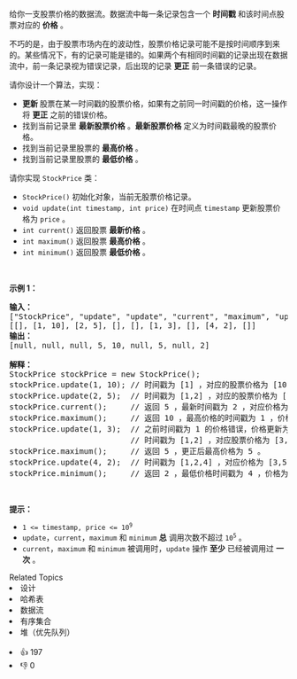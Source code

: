 <p>给你一支股票价格的数据流。数据流中每一条记录包含一个 <strong>时间戳</strong>&nbsp;和该时间点股票对应的 <strong>价格</strong>&nbsp;。</p>

<p>不巧的是，由于股票市场内在的波动性，股票价格记录可能不是按时间顺序到来的。某些情况下，有的记录可能是错的。如果两个有相同时间戳的记录出现在数据流中，前一条记录视为错误记录，后出现的记录 <b>更正</b>&nbsp;前一条错误的记录。</p>

<p>请你设计一个算法，实现：</p>

<ul> 
 <li><strong>更新 </strong>股票在某一时间戳的股票价格，如果有之前同一时间戳的价格，这一操作将&nbsp;<strong>更正</strong>&nbsp;之前的错误价格。</li> 
 <li>找到当前记录里 <b>最新股票价格</b>&nbsp;。<strong>最新股票价格</strong>&nbsp;定义为时间戳最晚的股票价格。</li> 
 <li>找到当前记录里股票的 <strong>最高价格</strong>&nbsp;。</li> 
 <li>找到当前记录里股票的 <strong>最低价格</strong>&nbsp;。</li> 
</ul>

<p>请你实现&nbsp;<code>StockPrice</code>&nbsp;类：</p>

<ul> 
 <li><code>StockPrice()</code>&nbsp;初始化对象，当前无股票价格记录。</li> 
 <li><code>void update(int timestamp, int price)</code>&nbsp;在时间点 <code>timestamp</code>&nbsp;更新股票价格为 <code>price</code>&nbsp;。</li> 
 <li><code>int current()</code>&nbsp;返回股票 <strong>最新价格</strong>&nbsp;。</li> 
 <li><code>int maximum()</code>&nbsp;返回股票 <strong>最高价格</strong>&nbsp;。</li> 
 <li><code>int minimum()</code>&nbsp;返回股票 <strong>最低价格</strong>&nbsp;。</li> 
</ul>

<p>&nbsp;</p>

<p><strong>示例 1：</strong></p>

<pre><strong>输入：</strong>
["StockPrice", "update", "update", "current", "maximum", "update", "maximum", "update", "minimum"]
[[], [1, 10], [2, 5], [], [], [1, 3], [], [4, 2], []]
<strong>输出：</strong>
[null, null, null, 5, 10, null, 5, null, 2]

<strong>解释：</strong>
StockPrice stockPrice = new StockPrice();
stockPrice.update(1, 10); // 时间戳为 [1] ，对应的股票价格为 [10] 。
stockPrice.update(2, 5);  // 时间戳为 [1,2] ，对应的股票价格为 [10,5] 。
stockPrice.current();     // 返回 5 ，最新时间戳为 2 ，对应价格为 5 。
stockPrice.maximum();     // 返回 10 ，最高价格的时间戳为 1 ，价格为 10 。
stockPrice.update(1, 3);  // 之前时间戳为 1 的价格错误，价格更新为 3 。
                          // 时间戳为 [1,2] ，对应股票价格为 [3,5] 。
stockPrice.maximum();     // 返回 5 ，更正后最高价格为 5 。
stockPrice.update(4, 2);  // 时间戳为 [1,2,4] ，对应价格为 [3,5,2] 。
stockPrice.minimum();     // 返回 2 ，最低价格时间戳为 4 ，价格为 2 。
</pre>

<p>&nbsp;</p>

<p><strong>提示：</strong></p>

<ul> 
 <li><code>1 &lt;= timestamp, price &lt;= 10<sup>9</sup></code></li> 
 <li><code>update</code>，<code>current</code>，<code>maximum</code>&nbsp;和&nbsp;<code>minimum</code>&nbsp;<strong>总</strong> 调用次数不超过&nbsp;<code>10<sup>5</sup></code>&nbsp;。</li> 
 <li><code>current</code>，<code>maximum</code>&nbsp;和&nbsp;<code>minimum</code>&nbsp;被调用时，<code>update</code>&nbsp;操作 <strong>至少</strong>&nbsp;已经被调用过 <strong>一次</strong>&nbsp;。</li> 
</ul>

<div><div>Related Topics</div><div><li>设计</li><li>哈希表</li><li>数据流</li><li>有序集合</li><li>堆（优先队列）</li></div></div><br><div><li>👍 197</li><li>👎 0</li></div>